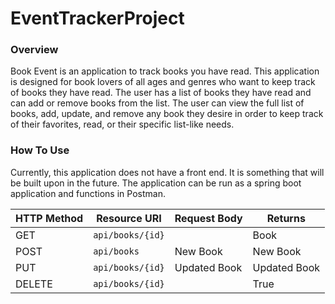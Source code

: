 # EventTrackerProject
### Overview
Book Event is an application to track books you have read. This application is designed for book lovers of all ages and genres who want to keep track of books they have read. The user has a list of books they have read and can add or remove books from the list. The user can view the full list of books, add, update, and remove any book they desire in order to keep track of their favorites, read, or their specific list-like needs.

### How To Use
Currently, this application does not have a front end. It is something that will be built upon in the future. The application can be run as a spring boot application and functions in Postman.

| HTTP Method | Resource URI | Request Body | Returns |
|-------------|--------------|--------------|---------|
|GET          |`api/books/{id}`|            |Book     |
|POST         |`api/books`   |New Book      |New Book |
|PUT          |`api/books/{id}`|Updated Book|Updated Book|
|DELETE       |`api/books/{id}`|            |True     |
